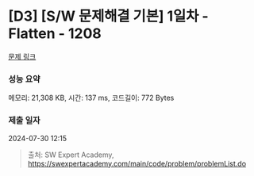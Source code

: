 # [D3] [S/W 문제해결 기본] 1일차 - Flatten - 1208 

[문제 링크](https://swexpertacademy.com/main/code/problem/problemDetail.do?contestProbId=AV139KOaABgCFAYh) 

### 성능 요약

메모리: 21,308 KB, 시간: 137 ms, 코드길이: 772 Bytes

### 제출 일자

2024-07-30 12:15



> 출처: SW Expert Academy, https://swexpertacademy.com/main/code/problem/problemList.do